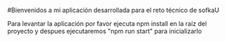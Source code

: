 #Bienvenidos a mi aplicación desarrollada para el reto técnico de sofkaU

Para levantar la aplicación por favor ejecuta npm install en la raíz del proyecto y despues ejecutaremos "npm run start" para inicializarlo
